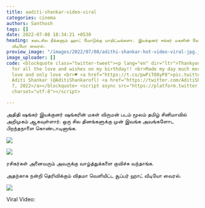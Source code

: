 ```yaml
---
title: aaditi-shankar-video-viral
categories: cinema
authors: Santhosh
tags: []
date: 2022-07-08 18:34:21 +0530
heading: கடைசில நீங்களும் ஹாட் மோடுக்கு மாறிட்டீங்களா. இயக்குனர் சங்கர் மகளின் லேட்டஸ்ட்
  வீடியோ வைரல்.
preview_image: "/images/2022/07/08/adithi-shankar-hot-video-viral-jpg.jpeg"
image_uploader: []
code: <blockquote class="twitter-tweet"><p lang="en" dir="ltr">Thankyou all so much
  for all the love and wishes on my birthday!! <br>Made my day much more special ✨<br>Love
  love and only love <br>♥️ <a href="https://t.co/pwPiTO8yP8">pic.twitter.com/pwPiTO8yP8</a></p>&mdash;
  Aditi Shankar (@AditiShankarofl) <a href="https://twitter.com/AditiShankarofl/status/1545061891646468097?ref_src=twsrc%5Etfw">July
  7, 2022</a></blockquote> <script async src="https://platform.twitter.com/widgets.js"
  charset="utf-8"></script>

---
```


அதிதி ஷங்கர் இயக்குனர் ஷங்கரின் மகள் விருமன் படம் மூலம் தமிழ் சினிமாவில் அறிமுகம் ஆகவுள்ளார். ஒரு சில தினங்களுக்கு முன் இவங்க அவங்களோட பிறந்தநாளை கொண்டாடினாங்க.

![](/images/2022/07/08/aditi-shankar-birthday-1-jpg.jpeg)

![](/images/2022/07/08/aditi-shankar-birthday-3-jpg.jpeg)

ரசிகர்கள் அனைவரும் அவருக்கு வாழ்த்துக்களை குவிச்சு வந்தாங்க.

அதற்காக நன்றி தெரிவிக்கும் விதமா வெளியிட்ட சூப்பர் ஹாட் வீடியோ வைரல்.

![](/images/2022/07/08/aditi-shankar-birthday-2-jpg.jpeg)

Viral Video:
